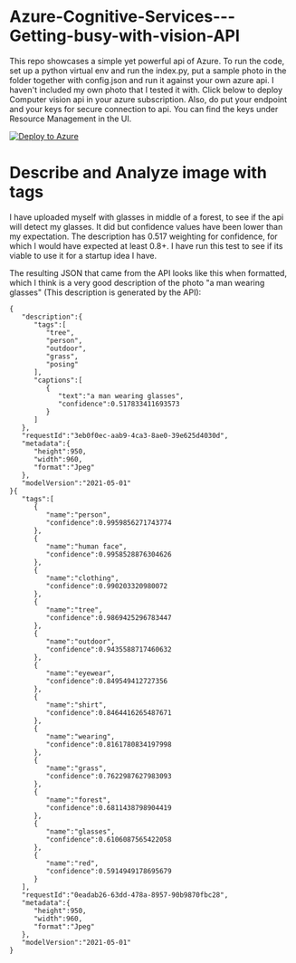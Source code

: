 # Azure-Cognitive-Services---Getting-busy-with-vision-API

This repo showcases a simple yet powerful api of Azure. To run the code, set up a python virtual env and run the index.py, put a sample photo in the folder together with config.json and run it against your own azure api. I haven't included my own photo that I tested it with. Click below to deploy Computer vision api in your azure subscription. Also, do put your endpoint and your keys for secure connection to api. You can find the keys under Resource Management in the UI. 

[![Deploy to Azure](https://aka.ms/deploytoazurebutton)](https://portal.azure.com/#create/Microsoft.Template/uri/https%3A%2F%2Fraw.githubusercontent.com%2Fzmkarakas%2FAzure-Cognitive-Services---Getting-busy-with-vision-API%2Fmain%2Ftemplate.json)

# Describe and Analyze image with tags

I have uploaded myself with glasses in middle of a forest, to see if the api will detect my glasses. It did but confidence values have been lower than my expectation. The description has 0.517 weighting for confidence, for which I would have expected at least 0.8+. I have run this test to see if its viable to use it for a startup idea I have. 


The resulting JSON that came from the API looks like this when formatted, which I think is a very good description of the photo "a man wearing glasses" (This description is generated by the API):

```
{
   "description":{
      "tags":[
         "tree",
         "person",
         "outdoor",
         "grass",
         "posing"
      ],
      "captions":[
         {
            "text":"a man wearing glasses",
            "confidence":0.517833411693573
         }
      ]
   },
   "requestId":"3eb0f0ec-aab9-4ca3-8ae0-39e625d4030d",
   "metadata":{
      "height":950,
      "width":960,
      "format":"Jpeg"
   },
   "modelVersion":"2021-05-01"
}{
   "tags":[
      {
         "name":"person",
         "confidence":0.9959856271743774
      },
      {
         "name":"human face",
         "confidence":0.9958528876304626
      },
      {
         "name":"clothing",
         "confidence":0.990203320980072
      },
      {
         "name":"tree",
         "confidence":0.9869425296783447
      },
      {
         "name":"outdoor",
         "confidence":0.9435588717460632
      },
      {
         "name":"eyewear",
         "confidence":0.849549412727356
      },
      {
         "name":"shirt",
         "confidence":0.8464416265487671
      },
      {
         "name":"wearing",
         "confidence":0.8161780834197998
      },
      {
         "name":"grass",
         "confidence":0.7622987627983093
      },
      {
         "name":"forest",
         "confidence":0.6811438798904419
      },
      {
         "name":"glasses",
         "confidence":0.6106087565422058
      },
      {
         "name":"red",
         "confidence":0.5914949178695679
      }
   ],
   "requestId":"0eadab26-63dd-478a-8957-90b9870fbc28",
   "metadata":{
      "height":950,
      "width":960,
      "format":"Jpeg"
   },
   "modelVersion":"2021-05-01"
}
```
